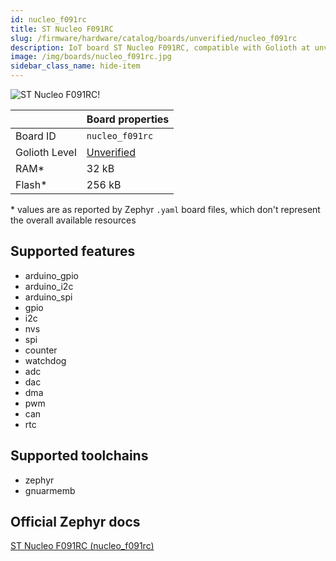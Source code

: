 ```yaml
---
id: nucleo_f091rc
title: ST Nucleo F091RC
slug: /firmware/hardware/catalog/boards/unverified/nucleo_f091rc
description: IoT board ST Nucleo F091RC, compatible with Golioth at unverified level.
image: /img/boards/nucleo_f091rc.jpg
sidebar_class_name: hide-item
---
```


[//]: # (This is an auto-generated file, do not edit! Changes to it will be lost upon re-generation)

![ST Nucleo F091RC!](/img/boards/nucleo_f091rc.jpg "ST Nucleo F091RC")

|                | Board properties     |
| -------------  | -------------------- |
| Board ID       | `nucleo_f091rc` |
| Golioth Level  | [Unverified](/firmware/hardware#unverified-boards) |
| RAM*           | 32 kB |
| Flash*         | 256 kB |

\* values are as reported by Zephyr `.yaml` board files, which don't represent the overall available resources



## Supported features

* arduino_gpio
* arduino_i2c
* arduino_spi
* gpio
* i2c
* nvs
* spi
* counter
* watchdog
* adc
* dac
* dma
* pwm
* can
* rtc

## Supported toolchains

* zephyr
* gnuarmemb

## Official Zephyr docs

[ST Nucleo F091RC (nucleo_f091rc)](https://docs.zephyrproject.org/latest/boards/st/nucleo_f091rc/doc/index.html)
